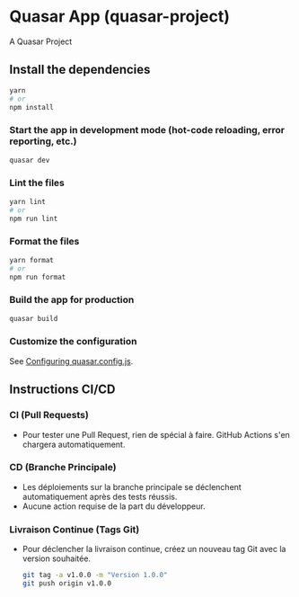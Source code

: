 # Quasar App (quasar-project)

A Quasar Project

## Install the dependencies

```bash
yarn
# or
npm install
```

### Start the app in development mode (hot-code reloading, error reporting, etc.)

```bash
quasar dev
```

### Lint the files

```bash
yarn lint
# or
npm run lint
```

### Format the files

```bash
yarn format
# or
npm run format
```

### Build the app for production

```bash
quasar build
```

### Customize the configuration

See [Configuring quasar.config.js](https://v2.quasar.dev/quasar-cli-vite/quasar-config-js).


## Instructions CI/CD

### CI (Pull Requests)
- Pour tester une Pull Request, rien de spécial à faire. GitHub Actions s'en chargera automatiquement.

### CD (Branche Principale)
- Les déploiements sur la branche principale se déclenchent automatiquement après des tests réussis.
- Aucune action requise de la part du développeur.

### Livraison Continue (Tags Git)
- Pour déclencher la livraison continue, créez un nouveau tag Git avec la version souhaitée.

  ```bash
  git tag -a v1.0.0 -m "Version 1.0.0"
  git push origin v1.0.0
  ```
